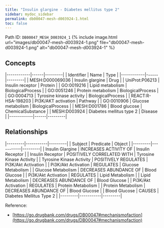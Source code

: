 ```yaml
---
title: "Insulin glargine - Diabetes mellitus type 2"
sidebar: mydoc_sidebar
permalink: db00047-mesh-d003924-1.html
toc: false 
---
```



Path ID: `DB00047_MESH_D003924_1`
{% include image.html url="images/db00047-mesh-d003924-1.png" file="db00047-mesh-d003924-1.png" alt="db00047-mesh-d003924-1" %}

## Concepts

|------------|------|---------|
| Identifier | Name | Type    |
|------------|------|---------|
| MESH:D000069036 | Insulin glargine | Drug |
| UniProt:P06213 | Insulin receptor | Protein |
| GO:0019216 | Lipid metabolism | BiologicalProcess |
| GO:0051246 | Protein metabolism | BiologicalProcess |
| GO:0004713 | Tyrosine kinase activity | BiologicalProcess |
| REACT:R-HSA-198203 | PI3K/AKT activation | Pathway |
| GO:0010906 | Glucose metabolism | BiologicalProcess |
| MESH:D001786 | Blood glucose | ChemicalSubstance |
| MESH:D003924 | Diabetes mellitus type 2 | Disease |
|------------|------|---------|

## Relationships

|---------|-----------|---------|
| Subject | Predicate | Object  |
|---------|-----------|---------|
| Insulin Glargine | INCREASES ACTIVITY OF | Insulin Receptor |
| Insulin Receptor | POSITIVELY CORRELATED WITH | Tyrosine Kinase Activity |
| Tyrosine Kinase Activity | POSITIVELY REGULATES | Pi3K/Akt Activation |
| Pi3K/Akt Activation | REGULATES | Glucose Metabolism |
| Glucose Metabolism | DECREASES ABUNDANCE OF | Blood Glucose |
| Pi3K/Akt Activation | REGULATES | Lipid Metabolism |
| Lipid Metabolism | DECREASES ABUNDANCE OF | Blood Glucose |
| Pi3K/Akt Activation | REGULATES | Protein Metabolism |
| Protein Metabolism | DECREASES ABUNDANCE OF | Blood Glucose |
| Blood Glucose | CAUSES | Diabetes Mellitus Type 2 |
|---------|-----------|---------|

Reference: 
  - [https://go.drugbank.com/drugs/DB00047#mechanismofaction](https://go.drugbank.com/drugs/DB00047#mechanismofaction)
